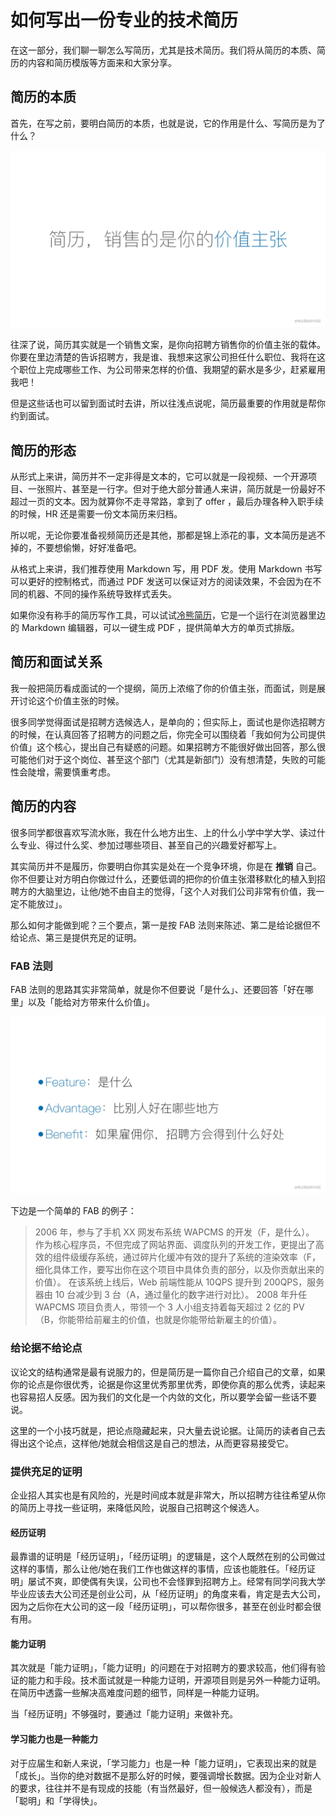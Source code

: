 # 如何写出一份专业的技术简历

在这一部分，我们聊一聊怎么写简历，尤其是技术简历。我们将从简历的本质、简历的内容和简历模版等方面来和大家分享。

## 简历的本质

首先，在写之前，要明白简历的本质，也就是说，它的作用是什么、写简历是为了什么？

![img](https://github.com/pzspsh/intelligentlibrary/blob/main/images/价值主张.awebp)

往深了说，简历其实就是一个销售文案，是你向招聘方销售你的价值主张的载体。你要在里边清楚的告诉招聘方，我是谁、我想来这家公司担任什么职位、我将在这个职位上完成哪些工作、为公司带来怎样的价值、我期望的薪水是多少，赶紧雇用我吧！

但是这些话也可以留到面试时去讲，所以往浅点说呢，简历最重要的作用就是帮你约到面试。

## 简历的形态

从形式上来讲，简历并不一定非得是文本的，它可以就是一段视频、一个开源项目、一张照片、甚至是一行字。但对于绝大部分普通人来讲，简历就是一份最好不超过一页的文本。因为就算你不走寻常路，拿到了 offer ，最后办理各种入职手续的时候，HR 还是需要一份文本简历来归档。

所以呢，无论你要准备视频简历还是其他，那都是锦上添花的事，文本简历是逃不掉的，不要想偷懒，好好准备吧。

从格式上来讲，我们推荐使用 Markdown 写，用 PDF 发。使用 Markdown 书写可以更好的控制格式，而通过 PDF 发送可以保证对方的阅读效果，不会因为在不同的机器、不同的操作系统导致样式丢失。

如果你没有称手的简历写作工具，可以试试[冷熊简历]()，它是一个运行在浏览器里边的 Markdown 编辑器，可以一键生成 PDF ，提供简单大方的单页式排版。

## 简历和面试关系

我一般把简历看成面试的一个提纲，简历上浓缩了你的价值主张，而面试，则是展开讨论这个价值主张的时候。

很多同学觉得面试是招聘方选候选人，是单向的；但实际上，面试也是你选招聘方的时候，在认真回答了招聘方的问题之后，你完全可以围绕着「我如何为公司提供价值」这个核心，提出自己有疑惑的问题。如果招聘方不能很好做出回答，那么很可能他们对于这个岗位、甚至这个部门（尤其是新部门）没有想清楚，失败的可能性会陡增，需要慎重考虑。

## 简历的内容

很多同学都很喜欢写流水账，我在什么地方出生、上的什么小学中学大学、读过什么专业、得过什么奖、参加过哪些项目、甚至自己的兴趣爱好都写上。

其实简历并不是履历，你要明白你其实是处在一个竞争环境，你是在 **推销** 自己。你不但要让对方明白你做过什么，还要低调的把你的价值主张潜移默化的植入到招聘方的大脑里边，让他/她不由自主的觉得，「这个人对我们公司非常有价值，我一定不能放过」。

那么如何才能做到呢？三个要点，第一是按 FAB 法则来陈述、第二是给论据但不给论点、第三是提供充足的证明。

### FAB 法则

FAB 法则的思路其实非常简单，就是你不但要说「是什么」、还要回答「好在哪里」以及「能给对方带来什么价值」。

![img](https://github.com/pzspsh/intelligentlibrary/blob/main/images/FAB法则.awebp)

下边是一个简单的 FAB 的例子：

> 2006 年，参与了手机 XX 网发布系统 WAPCMS 的开发（F，是什么）。 作为核心程序员，不但完成了网站界面、调度队列的开发工作，更提出了高效的组件级缓存系统，通过碎片化缓冲有效的提升了系统的渲染效率（F，细化具体工作，要写出你在这个项目中具体负责的部分，以及你贡献出来的价值）。 在该系统上线后，Web 前端性能从 10QPS 提升到 200QPS，服务器由 10 台减少到 3 台（A，通过量化的数字进行对比）。 2008 年升任 WAPCMS 项目负责人，带领一个 3 人小组支持着每天超过 2 亿的 PV（B，你能带给前雇主的价值，也就是你能带给新雇主的价值）。

### 给论据不给论点

议论文的结构通常是最有说服力的，但是简历是一篇你自己介绍自己的文章，如果你的论点是你很优秀，论据是你这里优秀那里优秀，即使你真的那么优秀，读起来也容易招人反感。因为我们的文化是一个内敛的文化，所以要学会留一些话不要说。

这里的一个小技巧就是，把论点隐藏起来，只大量去说论据。让简历的读者自己去得出这个论点，这样他/她就会相信这是自己的想法，从而更容易接受它。

### 提供充足的证明

企业招人其实也是有风险的，光是时间成本就是非常大，所以招聘方往往希望从你的简历上寻找一些证明，来降低风险，说服自己招聘这个候选人。

#### 经历证明

最靠谱的证明是「经历证明」，「经历证明」的逻辑是，这个人既然在别的公司做过这样的事情，那么让他/她在我们工作也做这样的事情，应该也能胜任。「经历证明」屡试不爽，即使偶有失误，公司也不会怪罪到招聘方上。经常有同学问我大学毕业应该去大公司还是创业公司，从「经历证明」的角度来看，肯定是去大公司，因为之后你在大公司的这一段「经历证明」，可以帮你很多，甚至在创业时都会很有用。

#### 能力证明

其次就是「能力证明」，「能力证明」的问题在于对招聘方的要求较高，他们得有验证的能力和手段。技术面试就是一种能力证明，开源项目则是另外一种能力证明。在简历中透露一些解决高难度问题的细节，同样是一种能力证明。

当「经历证明」不够强时，要通过「能力证明」来做补充。

#### 学习能力也是一种能力

对于应届生和新人来说，「学习能力」也是一种「能力证明」，它表现出来的就是「成长」。当你的绝对数据不是那么好的时候，要强调增长数据。因为企业对新人的要求，往往并不是有现成的技能（有当然最好，但一般候选人都没有），而是「聪明」和「学得快」。

